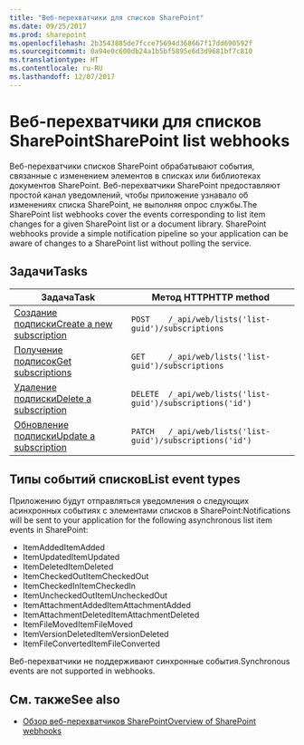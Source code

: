 ```yaml
---
title: "Веб-перехватчики для списков SharePoint"
ms.date: 09/25/2017
ms.prod: sharepoint
ms.openlocfilehash: 2b3543885de7fcce75694d368667f17dd690592f
ms.sourcegitcommit: 0a94e0c600db24a1b5bf5895e6d3d9681bf7c810
ms.translationtype: HT
ms.contentlocale: ru-RU
ms.lasthandoff: 12/07/2017
---
```

# <a name="sharepoint-list-webhooks"></a><span data-ttu-id="2d1d1-102">Веб-перехватчики для списков SharePoint</span><span class="sxs-lookup"><span data-stu-id="2d1d1-102">SharePoint list webhooks</span></span>

<span data-ttu-id="2d1d1-p101">Веб-перехватчики списков SharePoint обрабатывают события, связанные с изменением элементов в списках или библиотеках документов SharePoint. Веб-перехватчики SharePoint предоставляют простой канал уведомлений, чтобы приложение узнавало об изменениях списка SharePoint, не выполняя опрос службы.</span><span class="sxs-lookup"><span data-stu-id="2d1d1-p101">The SharePoint list webhooks cover the events corresponding to list item changes for a given SharePoint list or a document library. SharePoint webhooks provide a simple notification pipeline so your application can be aware of changes to a SharePoint list without polling the service.</span></span>

## <a name="tasks"></a><span data-ttu-id="2d1d1-105">Задачи</span><span class="sxs-lookup"><span data-stu-id="2d1d1-105">Tasks</span></span>
| <span data-ttu-id="2d1d1-106">Задача</span><span class="sxs-lookup"><span data-stu-id="2d1d1-106">Task</span></span>                                                | <span data-ttu-id="2d1d1-107">Метод HTTP</span><span class="sxs-lookup"><span data-stu-id="2d1d1-107">HTTP method</span></span>                                                  |
|-----------------------------------------------------|--------------------------------------------------------------|
| [<span data-ttu-id="2d1d1-108">Создание подписки</span><span class="sxs-lookup"><span data-stu-id="2d1d1-108">Create a new subscription</span></span>](./create-subscription.md) | `POST    /_api/web/lists('list-guid')/subscriptions`         |
| [<span data-ttu-id="2d1d1-109">Получение подписок</span><span class="sxs-lookup"><span data-stu-id="2d1d1-109">Get subscriptions</span></span>](./get-subscription.md)          | `GET     /_api/web/lists('list-guid')/subscriptions`         |
| [<span data-ttu-id="2d1d1-110">Удаление подписки</span><span class="sxs-lookup"><span data-stu-id="2d1d1-110">Delete a subscription</span></span>](./delete-subscription.md)       | `DELETE  /_api/web/lists('list-guid')/subscriptions('id')`   |
| [<span data-ttu-id="2d1d1-111">Обновление подписки</span><span class="sxs-lookup"><span data-stu-id="2d1d1-111">Update a subscription</span></span>](./update-subscription.md)     | `PATCH   /_api/web/lists('list-guid')/subscriptions('id')`   |

## <a name="list-event-types"></a><span data-ttu-id="2d1d1-112">Типы событий списков</span><span class="sxs-lookup"><span data-stu-id="2d1d1-112">List event types</span></span>
<span data-ttu-id="2d1d1-113">Приложению будут отправляться уведомления о следующих асинхронных событиях с элементами списков в SharePoint:</span><span class="sxs-lookup"><span data-stu-id="2d1d1-113">Notifications will be sent to your application for the following asynchronous list item events in SharePoint:</span></span>

* <span data-ttu-id="2d1d1-114">ItemAdded</span><span class="sxs-lookup"><span data-stu-id="2d1d1-114">ItemAdded</span></span>
* <span data-ttu-id="2d1d1-115">ItemUpdated</span><span class="sxs-lookup"><span data-stu-id="2d1d1-115">ItemUpdated</span></span>
* <span data-ttu-id="2d1d1-116">ItemDeleted</span><span class="sxs-lookup"><span data-stu-id="2d1d1-116">ItemDeleted</span></span>
* <span data-ttu-id="2d1d1-117">ItemCheckedOut</span><span class="sxs-lookup"><span data-stu-id="2d1d1-117">ItemCheckedOut</span></span>
* <span data-ttu-id="2d1d1-118">ItemCheckedIn</span><span class="sxs-lookup"><span data-stu-id="2d1d1-118">ItemCheckedIn</span></span>
* <span data-ttu-id="2d1d1-119">ItemUncheckedOut</span><span class="sxs-lookup"><span data-stu-id="2d1d1-119">ItemUncheckedOut</span></span>
* <span data-ttu-id="2d1d1-120">ItemAttachmentAdded</span><span class="sxs-lookup"><span data-stu-id="2d1d1-120">ItemAttachmentAdded</span></span>
* <span data-ttu-id="2d1d1-121">ItemAttachmentDeleted</span><span class="sxs-lookup"><span data-stu-id="2d1d1-121">ItemAttachmentDeleted</span></span>
* <span data-ttu-id="2d1d1-122">ItemFileMoved</span><span class="sxs-lookup"><span data-stu-id="2d1d1-122">ItemFileMoved</span></span>
* <span data-ttu-id="2d1d1-123">ItemVersionDeleted</span><span class="sxs-lookup"><span data-stu-id="2d1d1-123">ItemVersionDeleted</span></span>
* <span data-ttu-id="2d1d1-124">ItemFileConverted</span><span class="sxs-lookup"><span data-stu-id="2d1d1-124">ItemFileConverted</span></span>

<span data-ttu-id="2d1d1-125">Веб-перехватчики не поддерживают синхронные события.</span><span class="sxs-lookup"><span data-stu-id="2d1d1-125">Synchronous events are not supported in webhooks.</span></span>

## <a name="see-also"></a><span data-ttu-id="2d1d1-126">См. также</span><span class="sxs-lookup"><span data-stu-id="2d1d1-126">See also</span></span>

* [<span data-ttu-id="2d1d1-127">Обзор веб-перехватчиков SharePoint</span><span class="sxs-lookup"><span data-stu-id="2d1d1-127">Overview of SharePoint webhooks</span></span>](../overview-sharepoint-webhooks.md)
